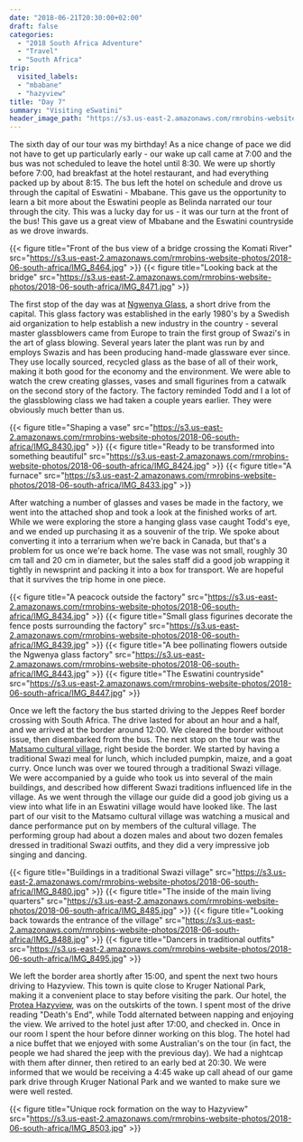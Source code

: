 ```yaml
---
date: "2018-06-21T20:30:00+02:00"
draft: false
categories:
  - "2018 South Africa Adventure"
  - "Travel"
  - "South Africa"
trip:
  visited_labels:
  - "mbabane"
  - "hazyview"
title: "Day 7"
summary: "Visiting eSwatini"
header_image_path: "https://s3.us-east-2.amazonaws.com/rmrobins-website-photos/2018-06-south-africa/IMG_8447.jpg"
---
```


The sixth day of our tour was my birthday! As a nice change of pace we did not have to get up particularly early - our wake up call came at 7:00 and the bus was not scheduled to leave the hotel until 8:30. We were up shortly before 7:00, had breakfast at the hotel restaurant, and had everything packed up by about 8:15. The bus left the hotel on schedule and drove us through the capital of Eswatini - Mbabane. This gave us the opportunity to learn a bit more about the Eswatini people as Belinda narrated our tour through the city. This was a lucky day for us - it was our turn at the front of the bus! This gave us a great view of Mbabane and the Eswatini countryside as we drove inwards.

{{< figure title="Front of the bus view of a bridge crossing the Komati River" src="https://s3.us-east-2.amazonaws.com/rmrobins-website-photos/2018-06-south-africa/IMG_8464.jpg" >}}
{{< figure title="Looking back at the bridge" src="https://s3.us-east-2.amazonaws.com/rmrobins-website-photos/2018-06-south-africa/IMG_8471.jpg" >}}

The first stop of the day was at [Ngwenya Glass](https://ngwenyaglass.co.sz/), a short drive from the capital. This glass factory was established in the early 1980's by a Swedish aid organization to help establish a new industry in the country - several master glassblowers came from Europe to train the first group of Swazi's in the art of glass blowing. Several years later the plant was run by and employs Swazis and has been producing hand-made glassware ever since. They use locally sourced, recycled glass as the base of all of their work, making it both good for the economy and the environment. We were able to watch the crew creating glasses, vases and small figurines from a catwalk on the second story of the factory. The factory reminded Todd and I a lot of the glassblowing class we had taken a couple years earlier. They were obviously much better than us.

{{< figure title="Shaping a vase" src="https://s3.us-east-2.amazonaws.com/rmrobins-website-photos/2018-06-south-africa/IMG_8430.jpg" >}}
{{< figure title="Ready to be transformed into something beautiful" src="https://s3.us-east-2.amazonaws.com/rmrobins-website-photos/2018-06-south-africa/IMG_8424.jpg" >}}
{{< figure title="A furnace" src="https://s3.us-east-2.amazonaws.com/rmrobins-website-photos/2018-06-south-africa/IMG_8433.jpg" >}}

After watching a number of glasses and vases be made in the factory, we went into the attached shop and took a look at the finished works of art. While we were exploring the store a hanging glass vase caught Todd's eye, and we ended up purchasing it as a souvenir of the trip. We spoke about converting it into a terrarium when we're back in Canada, but that's a problem for us once we're back home. The vase was not small, roughly 30 cm tall and 20 cm in diameter, but the sales staff did a good job wrapping it tightly in newsprint and packing it into a box for transport. We are hopeful that it survives the trip home in one piece.

{{< figure title="A peacock outside the factory" src="https://s3.us-east-2.amazonaws.com/rmrobins-website-photos/2018-06-south-africa/IMG_8434.jpg" >}}
{{< figure title="Small glass figurines decorate the fence posts surrounding the factory" src="https://s3.us-east-2.amazonaws.com/rmrobins-website-photos/2018-06-south-africa/IMG_8439.jpg" >}}
{{< figure title="A bee pollinating flowers outside the Ngwenya glass factory" src="https://s3.us-east-2.amazonaws.com/rmrobins-website-photos/2018-06-south-africa/IMG_8443.jpg" >}}
{{< figure title="The Eswatini countryside" src="https://s3.us-east-2.amazonaws.com/rmrobins-website-photos/2018-06-south-africa/IMG_8447.jpg" >}}

Once we left the factory the bus started driving to the Jeppes Reef border crossing with South Africa. The drive lasted for about an hour and a half, and we arrived at the border around 12:00. We cleared the border without issue, then disembarked from the bus. The next stop on the tour was the [Matsamo cultural village](https://matsamocustoms.com/), right beside the border. We started by having a traditional Swazi meal for lunch, which included pumpkin, maize, and a goat curry. Once lunch was over we toured through a traditional Swazi village. We were accompanied by a guide who took us into several of the main buildings, and described how different Swazi traditions influenced life in the village. As we went through the village our guide did a good job giving us a view into what life in an Eswatini village would have looked like. The last part of our visit to the Matsamo cultural village was watching a musical and dance performance put on by members of the cultural village. The performing group had about a dozen males and about two dozen females dressed in traditional Swazi outfits, and they did a very impressive job singing and dancing.

{{< figure title="Buildings in a traditional Swazi village" src="https://s3.us-east-2.amazonaws.com/rmrobins-website-photos/2018-06-south-africa/IMG_8480.jpg" >}}
{{< figure title="The inside of the main living quarters" src="https://s3.us-east-2.amazonaws.com/rmrobins-website-photos/2018-06-south-africa/IMG_8485.jpg" >}}
{{< figure title="Looking back towards the entrance of the village" src="https://s3.us-east-2.amazonaws.com/rmrobins-website-photos/2018-06-south-africa/IMG_8488.jpg" >}}
{{< figure title="Dancers in traditional outfits" src="https://s3.us-east-2.amazonaws.com/rmrobins-website-photos/2018-06-south-africa/IMG_8495.jpg" >}}

We left the border area shortly after 15:00, and spent the next two hours driving to Hazyview. This town is quite close to Kruger National Park, making it a convenient place to stay before visiting the park. Our hotel, the [Protea Hazyview](https://www.marriott.com/hotels/travel/hzvpr-protea-hotel-hazyview/), was on the outskirts of the town. I spent most of the drive reading "Death's End", while Todd alternated between napping and enjoying the view. We arrived to the hotel just after 17:00, and checked in. Once in our room I spent the hour before dinner working on this blog. The hotel had a nice buffet that we enjoyed with some Australian's on the tour (in fact, the people we had shared the jeep with the previous day). We had a nightcap with them after dinner, then retired to an early bed at 20:30. We were informed that we would be receiving a 4:45 wake up call ahead of our game park drive through Kruger National Park and we wanted to make sure we were well rested.

{{< figure title="Unique rock formation on the way to Hazyview" src="https://s3.us-east-2.amazonaws.com/rmrobins-website-photos/2018-06-south-africa/IMG_8503.jpg" >}}
